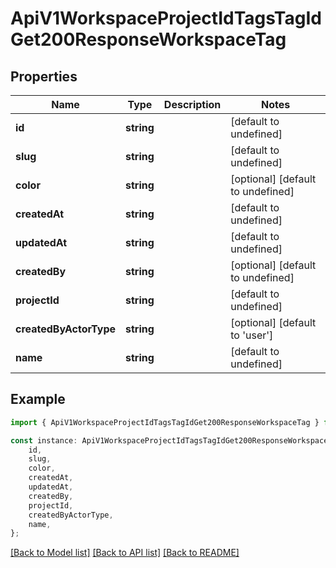 # ApiV1WorkspaceProjectIdTagsTagIdGet200ResponseWorkspaceTag


## Properties

Name | Type | Description | Notes
------------ | ------------- | ------------- | -------------
**id** | **string** |  | [default to undefined]
**slug** | **string** |  | [default to undefined]
**color** | **string** |  | [optional] [default to undefined]
**createdAt** | **string** |  | [default to undefined]
**updatedAt** | **string** |  | [default to undefined]
**createdBy** | **string** |  | [optional] [default to undefined]
**projectId** | **string** |  | [default to undefined]
**createdByActorType** | **string** |  | [optional] [default to 'user']
**name** | **string** |  | [default to undefined]

## Example

```typescript
import { ApiV1WorkspaceProjectIdTagsTagIdGet200ResponseWorkspaceTag } from './api';

const instance: ApiV1WorkspaceProjectIdTagsTagIdGet200ResponseWorkspaceTag = {
    id,
    slug,
    color,
    createdAt,
    updatedAt,
    createdBy,
    projectId,
    createdByActorType,
    name,
};
```

[[Back to Model list]](../README.md#documentation-for-models) [[Back to API list]](../README.md#documentation-for-api-endpoints) [[Back to README]](../README.md)
